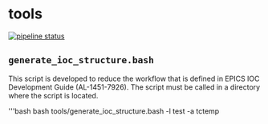 # tools

[![pipeline status](https://git.als.lbl.gov/alsu/tools/badges/master/pipeline.svg)](https://git.als.lbl.gov/alsu/tools/-/commits/master) 

## `generate_ioc_structure.bash`

This script is developed to reduce the workflow that is defined in EPICS IOC Development Guide (AL-1451-7926).
The script must be called in a directory where the script is located.

'''bash
bash tools/generate_ioc_structure.bash -l test -a tctemp
```

